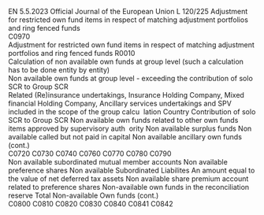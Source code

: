 EN  5.5.2023 Official Journal of the European Union L 120/225
 Adjustment for restricted own fund items in 
respect of matching adjustment portfolios and 
ring fenced funds  
C0970  
Adjustment for restricted own fund items in 
respect of matching adjustment portfolios and 
ring fenced funds  R0010  
Calculation of non available own funds at group level (such a calculation has to be done entity by entity)  
Non available own funds at group level - exceeding the contribution of solo SCR to Group SCR  
Related (Re)insurance undertakings, Insurance 
Holding Company, Mixed financial Holding 
Company, Ancillary services undertakings and 
SPV included in the scope of the group calcu ­
lation  Country  Contribution of solo 
SCR to Group SCR  Non available own 
funds related to 
other own funds 
items approved by 
supervisory auth ­
ority  Non available 
surplus funds  Non available 
called but not paid 
in capital  Non available 
ancillary own funds  (cont.)  
C0720  C0730  C0740  C0760  C0770  C0780  C0790  
Non available subordinated mutual member 
accounts  Non available 
preference 
shares  Non available 
Subordinated 
Liabilites  An amount equal 
to the value of net 
deferred tax assets  Non available 
share premium 
account related to 
preference shares  Non-available own 
funds in the 
reconciliation 
reserve  Total Non-available 
Own funds  (cont.)  
C0800  C0810  C0820  C0830  C0840  C0841  C0842